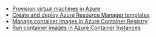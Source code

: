 - [Provision virtual machines in Azure](Provision%20virtual%20machines%20in%20Azure.md)
- [Create and deploy Azure Resource Manager templates](Create%20and%20deploy%20Azure%20Resource%20Manager%20templates.md)
- [Manage container images in Azure Container Registry](Manage%20container%20images%20in%20Azure%20Container%20Registry.md)
- [Run container images in Azure Container Instances](Run%20container%20images%20in%20Azure%20Container%20Instances.md)
